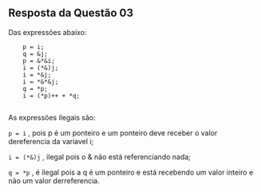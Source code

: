 ## Resposta da Questão 03

Das expressões abaixo:

```
    p = i;
    q = &j;
    p = &*&i;
    i = (*&)j;
    i = *&j;
    i = *&*&j;
    q = *p;
    i = (*p)++ + *q;
    
```

As expressões ilegais são: 

`p = i` , pois p é um ponteiro e um ponteiro deve receber o valor dereferencia da variavel i;

`i = (*&)j` , ilegal pois o & não está referenciando nada;

`q = *p` , é ilegal pois a q é um ponteiro e está recebendo um valor inteiro e não um valor derreferencia.
